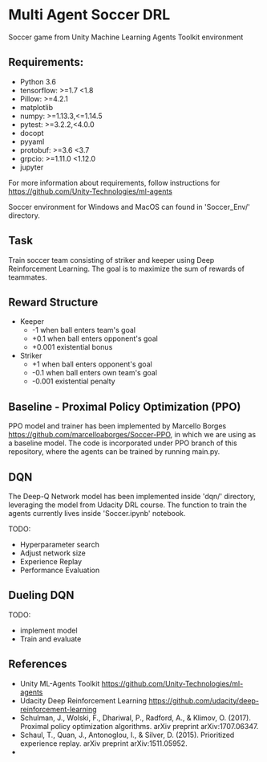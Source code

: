 # Multi Agent Soccer DRL

Soccer game from Unity Machine Learning Agents Toolkit environment

## Requirements:
- Python 3.6
- tensorflow:  >=1.7 <1.8
- Pillow: >=4.2.1
- matplotlib
- numpy: >=1.13.3,<=1.14.5
- pytest: >=3.2.2,<4.0.0
- docopt
- pyyaml
- protobuf: >=3.6 <3.7
- grpcio: >=1.11.0 <1.12.0
- jupyter

For more information about requirements, follow instructions for https://github.com/Unity-Technologies/ml-agents

Soccer environment for Windows and MacOS can found in 'Soccer_Env/' directory.

## Task
Train soccer team consisting of striker and keeper using Deep Reinforcement Learning.
The goal is to maximize the sum of rewards of teammates.

## Reward Structure
- Keeper
	- -1 when ball enters team's goal
	- +0.1 when ball enters opponent's goal
	- +0.001 existential bonus
- Striker
	- +1 when ball enters opponent's goal
	- -0.1 when ball enters own team's goal
	- -0.001 existential penalty
	
## Baseline - Proximal Policy Optimization (PPO)
PPO model and trainer has been implemented by Marcello Borges https://github.com/marcelloaborges/Soccer-PPO, in which we are using as a baseline model. The code is incorporated under PPO branch of this repository, where the agents can be trained by running main.py. 

## DQN
The Deep-Q Network model has been implemented inside 'dqn/' directory, leveraging the model from Udacity DRL course. The function to train the agents currently lives inside 'Soccer.ipynb' notebook.

TODO: 
- Hyperparameter search
- Adjust network size
- Experience Replay
- Performance Evaluation

## Dueling DQN
TODO:
- implement model
- Train and evaluate

## References
- Unity ML-Agents Toolkit https://github.com/Unity-Technologies/ml-agents
- Udacity Deep Reinforcement Learning https://github.com/udacity/deep-reinforcement-learning
- Schulman, J., Wolski, F., Dhariwal, P., Radford, A., & Klimov, O. (2017). Proximal policy optimization algorithms. arXiv preprint arXiv:1707.06347.
- Schaul, T., Quan, J., Antonoglou, I., & Silver, D. (2015). Prioritized experience replay. arXiv preprint arXiv:1511.05952.
- 
